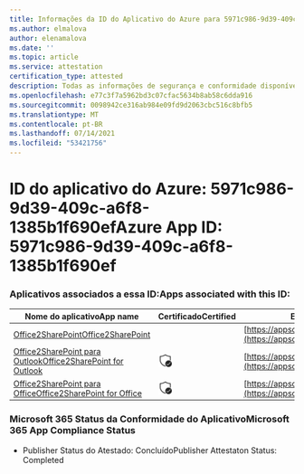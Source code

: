 ```yaml
---
title: Informações da ID do Aplicativo do Azure para 5971c986-9d39-409c-a6f8-1385b1f690ef
ms.author: elmalova
author: elenamalova
ms.date: ''
ms.topic: article
ms.service: attestation
certification_type: attested
description: Todas as informações de segurança e conformidade disponíveis para 5971c986-9d39-409c-a6f8-1385b1f690ef.
ms.openlocfilehash: e77c3f7a5962bd3c07cfac5634b8ab58c6dda916
ms.sourcegitcommit: 0098942ce316ab984e09fd9d2063cbc516c8bfb5
ms.translationtype: MT
ms.contentlocale: pt-BR
ms.lasthandoff: 07/14/2021
ms.locfileid: "53421756"
---
```

# <a name="azure-app-id-5971c986-9d39-409c-a6f8-1385b1f690ef"></a><span data-ttu-id="eb6e6-103">ID do aplicativo do Azure: 5971c986-9d39-409c-a6f8-1385b1f690ef</span><span class="sxs-lookup"><span data-stu-id="eb6e6-103">Azure App ID: 5971c986-9d39-409c-a6f8-1385b1f690ef</span></span>


### <a name="apps-associated-with-this-id"></a><span data-ttu-id="eb6e6-104">Aplicativos associados a essa ID:</span><span class="sxs-lookup"><span data-stu-id="eb6e6-104">Apps associated with this ID:</span></span>
| <span data-ttu-id="eb6e6-105">**Nome do aplicativo**</span><span class="sxs-lookup"><span data-stu-id="eb6e6-105">**App name**</span></span> | <span data-ttu-id="eb6e6-106">**Certificado**</span><span class="sxs-lookup"><span data-stu-id="eb6e6-106">**Certified**</span></span> | <span data-ttu-id="eb6e6-107">**Exibir no AppSource**</span><span class="sxs-lookup"><span data-stu-id="eb6e6-107">**View in AppSource**</span></span> |
|-|-|-|
| [<span data-ttu-id="eb6e6-108">Office2SharePoint</span><span class="sxs-lookup"><span data-stu-id="eb6e6-108">Office2SharePoint</span></span>](https://docs.microsoft.com/en-us/microsoft-365-app-certification/forward/17859280.o2s) |  | [https://appsource.microsoft.com/product/office/17859280.o2s](https://appsource.microsoft.com/product/office/17859280.o2s) |
| [<span data-ttu-id="eb6e6-109">Office2SharePoint para Outlook</span><span class="sxs-lookup"><span data-stu-id="eb6e6-109">Office2SharePoint for Outlook</span></span>](https://docs.microsoft.com/en-us/microsoft-365-app-certification/forward/WA104380689) | <img alt="Certified application badge" src="../media/certified-badge.png" height="25" width="25" /> | [https://appsource.microsoft.com/product/office/WA104380689](https://appsource.microsoft.com/product/office/WA104380689) |
| [<span data-ttu-id="eb6e6-110">Office2SharePoint para Office</span><span class="sxs-lookup"><span data-stu-id="eb6e6-110">Office2SharePoint for Office</span></span>](https://docs.microsoft.com/en-us/microsoft-365-app-certification/forward/WA104381787) | <img alt="Certified application badge" src="../media/certified-badge.png" height="25" width="25" /> | [https://appsource.microsoft.com/product/office/WA104381787](https://appsource.microsoft.com/product/office/WA104381787) |

### <a name="microsoft-365-app-compliance-status"></a><span data-ttu-id="eb6e6-111">Microsoft 365 Status da Conformidade do Aplicativo</span><span class="sxs-lookup"><span data-stu-id="eb6e6-111">Microsoft 365 App Compliance Status</span></span>
- <span data-ttu-id="eb6e6-112">Publisher Status do Atestado: Concluído</span><span class="sxs-lookup"><span data-stu-id="eb6e6-112">Publisher Attestaton Status: Completed</span></span>
